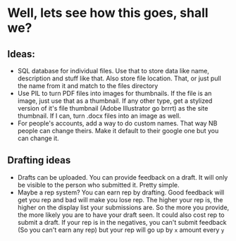 # Well, lets see how this goes, shall we?

## Ideas:
* SQL database for individual files. Use that to store data like name, description and stuff like that. Also store file location. That, or just pull the name from it and match to the files directory
* Use PIL to turn PDF files into images for thumbnails. If the file is an image, just use that as a thumbnail. If any other type, get a stylized version of it's file thumbnail (Adobe Illustrator go brrrt) as the site thumbnail. If I can, turn .docx files into an image as well.
* For people's accounts, add a way to do custom names. That way NB people can change theirs. Make it default to their google one but you can change it.


## Drafting ideas
* Drafts can be uploaded. You can provide feedback on a draft. It will only be visible to the person who submitted it. Pretty simple.
* Maybe a rep system? You can earn rep by drafting. Good feedback will get you rep and bad will make you lose rep. The higher your rep is, the higher on the display list your submissions are. So the more you provide, the more likely you are to have your draft seen. It could also cost rep to submit a draft. If your rep is in the negatives, you can't submit feedback (So you can't earn any rep) but your rep will go up by ```x``` amount every ```y```
